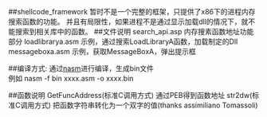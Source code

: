 ##shellcode_framework
	暂时不是一个完整的框架，只提供了x86下的进程内存搜索函数的功能。
	并且有局限性，如果进程不是通过显示加载dll的情况下，就不能搜索到相关库中的函数。
##文件说明
	search_api.asp		内存搜素函数地址功能部分
	loadlibrarya.asm	示例，通过搜索LoadLibraryA函数，加载制定的Dll
	messageboxa.asm		示例，获取MessageBoxA，弹出提示框

##编译方式:
	通过[nasm](http://www.nasm.us)进行编译，生成bin文件<br/>
	例如 nasm -f bin xxxx.asm -o xxxx.bin
	

##函数说明
	GetFuncAddress(标准C调用方式)		通过PEB得到函数地址
	str2dw(标准C调用方式)				把函数字符串转化为一个双字的值(thanks assimiliano Tomassoli)	

